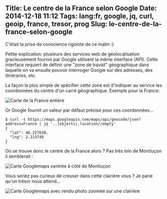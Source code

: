 Title: Le centre de la France selon Google
Date: 2014-12-18 11:12
Tags: lang:fr, google, jq, curl, geoip, france, tresor, prog
Slug: le-centre-de-la-france-selon-google
---
C'était la prise de conscience rigolote de ce matin :)

Petite explication: plusieurs des services web de géolocalisation gracieusement fournis par Google utilisent la même interface (API). Cette interface requiert de définir une "zone de travail" géographique dans laquelle on va ensuite pouvoir interroger Google sur des adresses, des itinéraries, etc.

La façon la plus simple de spécifier cette zone est d'indiquer au service les coordonnées du centre d'un carré géographique. Exemple pour la France:

![Carte de la France entière](images/2014/Dec/le_centre_de_la_France_square.png)

Or Google fournit un valeur par défaut précise pour ces coordonnées...

    $ curl -s https://maps.googleapis.com/maps/api/geocode/json?address=France | jq '..|objects|.location//empty'
    {
      "lat": 46.227638,
      "lng": 2.213749
    }

Où se trouve donc le centre de la France alors ? Pas très loin de Montluçon il semblerait :

![Carte Googlemaps centrée à côté de Montluçon](images/2014/Dec/le_centre_de_la_France_map.jpg)

Vous seriez pas curieux de creuser dans cette clairière vous ? Je parie qu'un trésor nous attend...

![Carte Googlemaps avec rendu photo zoomée sur une clairière](images/2014/Dec/le_centre_de_la_France_satelite.jpg)
